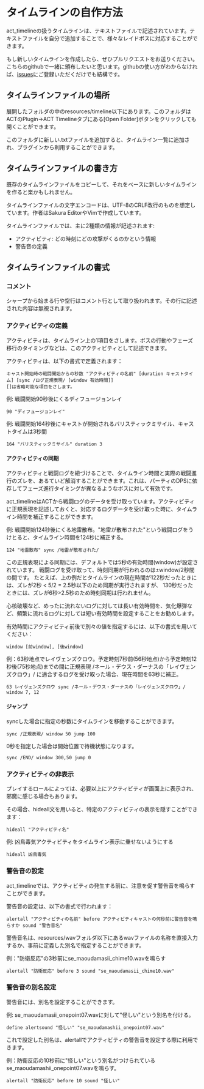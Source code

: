 タイムラインの自作方法
======================

act_timelineの扱うタイムラインは、テキストファイルで記述されています。テキストファイルを自分で追加することで、様々なレイドボスに対応することができます。

もし新しいタイムラインを作成したら、ぜひプルリクエストをお送りください。こちらのgithubで一緒に頒布したいと思います。githubの使い方がわからなければ、[issues](https://github.com/grindingcoil/act_timeline/issues/new)にご登録いただくだけでも結構です。

## タイムラインファイルの場所
展開したフォルダの中のresources/timeline以下にあります。このフォルダはACTのPlugin->ACT Timelineタブにある[Open Folder]ボタンをクリックしても開くことができます。

このフォルダに新しい.txtファイルを追加すると、タイムライン一覧に追加され、プラグインから利用することができます。

## タイムラインファイルの書き方
既存のタイムラインファイルをコピーして、それをベースに新しいタイムラインを作ると楽かもしれません。

タイムラインファイルの文字エンコードは、UTF-8のCRLF改行のものを想定しています。作者はSakura EditorやVimで作成しています。

タイムラインファイルでは、主に2種類の情報が記述されます:
- アクティビティ: どの時刻にどの攻撃がくるのかという情報
- 警告音の定義

## タイムラインファイルの書式

### コメント
シャープから始まる行や空行はコメント行として取り扱われます。その行に記述された内容は無視されます。

### アクティビティの定義
アクティビティは、タイムライン上の1項目をさします。ボスの行動やフェーズ移行のタイミングなどは、このアクティビティとして記述できます。

アクティビティは、以下の書式で定義されます：
```
キャスト開始時の戦闘開始からの秒数 "アクティビティの名前" [duration キャストタイム] [sync /ログ正規表現/ [window 有効時間]]
[]は省略可能な項目をさします。
```

例: 戦闘開始90秒後にくるディフュージョンレイ
```
90 "ディフュージョンレイ"
```

例: 戦闘開始164秒後にキャストが開始されるバリスティックミサイル、キャストタイムは3秒間
```
164 "バリスティックミサイル" duration 3
```

#### アクティビティの同期
アクティビティと戦闘ログを紐づけることで、タイムライン時間と実際の戦闘進行のズレを、あるていど解消することができます。これは、パーティのDPSに依存してフェーズ進行タイミングが異なるようなボスに対して有効です。

act_timelineはACTから戦闘ログのデータを受け取っています。アクティビティに正規表現を記述しておくと、対応するログデータを受け取った時に、タイムライン時間を補正することができます。

例: 戦闘開始124秒後にくる地雷散布。"地雷が散布された"という戦闘ログをうけとると、タイムライン時間を124秒に補正する。
```
124 "地雷散布" sync /地雷が散布された/
```

この正規表現による同期には、デフォルトでは5秒の有効時間(window)が設定されています。
戦闘ログを受け取って、時刻同期が行われるのは±window/2秒間の間です。
たとえば、上の例だとタイムラインの現在時間が122秒だったときには、ズレが2秒 < 5/2 = 2.5秒以下のため同期が実行されますが、
130秒だったときには、ズレが6秒>2.5秒のため時刻同期は行われません。

心核破壊など、めったに流れないログに対しては長い有効時間を、気化爆弾など、頻繁に流れるログに対しては短い有効時間を設定することをお勧めします。

有効時間にアクティビティ前後で別々の値を指定するには、以下の書式を用いてください：
```
window [前window], [後window]
```

例：63秒地点でレイヴェンズクロウ。予定時刻7秒前(56秒地点)から予定時刻12秒後(75秒地点)までの間に正規表現 /ネール・デウス・ダーナスの「レイヴェンズクロウ」/ に適合するログを受け取った場合、現在時間を63秒に補正。
```
63 レイヴェンズクロウ sync /ネール・デウス・ダーナスの「レイヴェンズクロウ」/ window 7, 12
```

#### ジャンプ
syncした場合に指定の秒数にタイムラインを移動することができます。
```
sync /正規表現/ window 50 jump 100
```

0秒を指定した場合は開始位置で待機状態になります。
```
sync /END/ window 300,50 jump 0
```

### アクティビティの非表示
プレイするロールによっては、必要以上にアクティビティが画面上に表示され、邪魔に感じる場合もあります。

その場合、hideall文を用いると、特定のアクティビティの表示を隠すことができます：
```
hideall "アクティビティ名"
```

例: 凶鳥毒気アクティビティをタイムライン表示に乗せないようにする
```
hideall 凶鳥毒気
```


### 警告音の設定
act_timelineでは、アクティビティの発生する前に、注意を促す警告音を鳴らすことができます。

警告音の設定は、以下の書式で行われます：
```
alertall "アクティビティの名前" before アクティビティキャストの何秒前に警告音を鳴らすか sound "警告音名"
```

警告音名は、resources/wavフォルダ以下にあるwavファイルの名称を直接入力するか、事前に定義した別名で指定することができます。

例："防衛反応"の3秒前にse_maoudamasii_chime10.wavを鳴らす
```
alertall "防衛反応" before 3 sound "se_maoudamasii_chime10.wav"
```

### 警告音の別名設定
警告音には、別名を設定することができます。

例: se_maoudamasii_onepoint07.wavに対して"怪しい"という別名を付ける。
```
define alertsound "怪しい" "se_maoudamashii_onepoint07.wav"
```

これで設定した別名は、alertallでアクティビティの警告音を設定する際に利用できます。

例：防衛反応の10秒前に"怪しい"という別名がつけられているse_maoudamashii_onepoint07.wavを鳴らす。
```
alertall "防衛反応" before 10 sound "怪しい"
```
